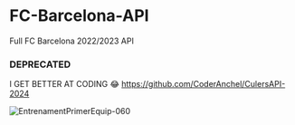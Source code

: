 # FC-Barcelona-API
Full FC Barcelona 2022/2023 API

### DEPRECATED
I GET BETTER AT CODING 😂 https://github.com/CoderAnchel/CulersAPI-2024 

![EntrenamentPrimerEquip-060](https://user-images.githubusercontent.com/96486230/185238017-34ac9afd-4edc-48f9-969a-6daeb87d71c9.jpeg)
